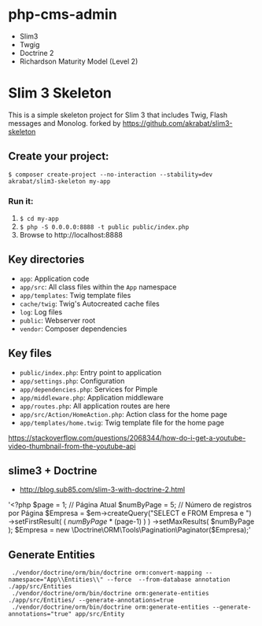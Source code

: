 # php-cms-admin
* Slim3
* Twgig
* Doctrine 2
* Richardson Maturity Model (Level 2)

# Slim 3 Skeleton

This is a simple skeleton project for Slim 3 that includes Twig, Flash messages and Monolog.
forked by https://github.com/akrabat/slim3-skeleton

## Create your project:

    $ composer create-project --no-interaction --stability=dev akrabat/slim3-skeleton my-app

### Run it:

1. `$ cd my-app`
2. `$ php -S 0.0.0.0:8888 -t public public/index.php`
3. Browse to http://localhost:8888

## Key directories

* `app`: Application code
* `app/src`: All class files within the `App` namespace
* `app/templates`: Twig template files
* `cache/twig`: Twig's Autocreated cache files
* `log`: Log files
* `public`: Webserver root
* `vendor`: Composer dependencies

## Key files

* `public/index.php`: Entry point to application
* `app/settings.php`: Configuration
* `app/dependencies.php`: Services for Pimple
* `app/middleware.php`: Application middleware
* `app/routes.php`: All application routes are here
* `app/src/Action/HomeAction.php`: Action class for the home page
* `app/templates/home.twig`: Twig template file for the home page

https://stackoverflow.com/questions/2068344/how-do-i-get-a-youtube-video-thumbnail-from-the-youtube-api

## slime3 + Doctrine
* http://blog.sub85.com/slim-3-with-doctrine-2.html

'<?php
 $page      = 1; // Página Atual
 $numByPage = 5; // Número de registros por Página
 $Empresa = $em->createQuery("SELECT e FROM Empresa e ")
               ->setFirstResult( ( $numByPage * ($page-1) ) )
               ->setMaxResults( $numByPage );
 $Empresa = new \Doctrine\ORM\Tools\Pagination\Paginator($Empresa);'
 
 ## Generate Entities
 
     ./vendor/doctrine/orm/bin/doctrine orm:convert-mapping --namespace="App\\Entities\\" --force  --from-database annotation ./app/src/Entities
     ./vendor/doctrine/orm/bin/doctrine orm:generate-entities ./app/src/Entities/ --generate-annotations=true
     ./vendor/doctrine/orm/bin/doctrine orm:generate-entities --generate-annotations="true" app/src/Entity

